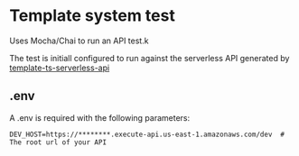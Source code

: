# Template system test

Uses Mocha/Chai to run an API test.k

The test is initiall configured to run against the serverless API generated by [template-ts-serverless-api](https://github.com/ericbutz/template-ts-serverless-api)

## .env

A .env is required with the following parameters:

```
DEV_HOST=https://********.execute-api.us-east-1.amazonaws.com/dev  # The root url of your API
```